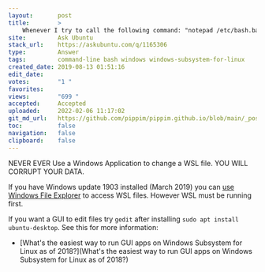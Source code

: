 ```yaml
---
layout:       post
title:        >
    Whenever I try to call the following command: "notepad /etc/bash.bashrc" from Windows WSL I get an error
site:         Ask Ubuntu
stack_url:    https://askubuntu.com/q/1165306
type:         Answer
tags:         command-line bash windows windows-subsystem-for-linux
created_date: 2019-08-13 01:51:16
edit_date:    
votes:        "1 "
favorites:    
views:        "699 "
accepted:     Accepted
uploaded:     2022-02-06 11:17:02
git_md_url:   https://github.com/pippim/pippim.github.io/blob/main/_posts/2019/2019-08-13-Whenever-I-try-to-call-the-following-command:-_notepad-_etc_bash.bashrc_-from-Windows-WSL-I-get-an-error.md
toc:          false
navigation:   false
clipboard:    false
---
```


NEVER EVER Use a Windows Application to change a WSL file. YOU WILL CORRUPT YOUR DATA.

If you have Windows update 1903 installed (March 2019) you can [use Windows File Explorer][1] to access WSL files. However WSL must be running first.

If you want a GUI to edit files try `gedit` after installing `sudo apt install ubuntu-desktop`. See this for more information:

- [What&#39;s the easiest way to run GUI apps on Windows Subsystem for Linux as of 2018?](What&#39;s the easiest way to run GUI apps on Windows Subsystem for Linux as of 2018?)


  [1]: https://www.omgubuntu.co.uk/2019/02/access-linux-files-from-windows-explorer-wsl
